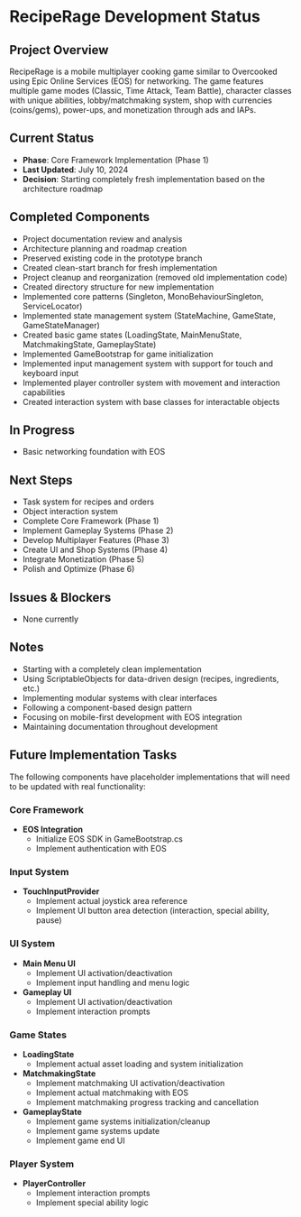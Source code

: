 # RecipeRage Development Status

## Project Overview
RecipeRage is a mobile multiplayer cooking game similar to Overcooked using Epic Online Services (EOS) for networking. The game features multiple game modes (Classic, Time Attack, Team Battle), character classes with unique abilities, lobby/matchmaking system, shop with currencies (coins/gems), power-ups, and monetization through ads and IAPs.

## Current Status
- **Phase**: Core Framework Implementation (Phase 1)
- **Last Updated**: July 10, 2024
- **Decision**: Starting completely fresh implementation based on the architecture roadmap

## Completed Components
- Project documentation review and analysis
- Architecture planning and roadmap creation
- Preserved existing code in the prototype branch
- Created clean-start branch for fresh implementation
- Project cleanup and reorganization (removed old implementation code)
- Created directory structure for new implementation
- Implemented core patterns (Singleton, MonoBehaviourSingleton, ServiceLocator)
- Implemented state management system (StateMachine, GameState, GameStateManager)
- Created basic game states (LoadingState, MainMenuState, MatchmakingState, GameplayState)
- Implemented GameBootstrap for game initialization
- Implemented input management system with support for touch and keyboard input
- Implemented player controller system with movement and interaction capabilities
- Created interaction system with base classes for interactable objects

## In Progress
- Basic networking foundation with EOS

## Next Steps
- Task system for recipes and orders
- Object interaction system
- Complete Core Framework (Phase 1)
- Implement Gameplay Systems (Phase 2)
- Develop Multiplayer Features (Phase 3)
- Create UI and Shop Systems (Phase 4)
- Integrate Monetization (Phase 5)
- Polish and Optimize (Phase 6)

## Issues & Blockers
- None currently

## Notes
- Starting with a completely clean implementation
- Using ScriptableObjects for data-driven design (recipes, ingredients, etc.)
- Implementing modular systems with clear interfaces
- Following a component-based design pattern
- Focusing on mobile-first development with EOS integration
- Maintaining documentation throughout development

## Future Implementation Tasks
The following components have placeholder implementations that will need to be updated with real functionality:

### Core Framework
- **EOS Integration**
  - Initialize EOS SDK in GameBootstrap.cs
  - Implement authentication with EOS

### Input System
- **TouchInputProvider**
  - Implement actual joystick area reference
  - Implement UI button area detection (interaction, special ability, pause)

### UI System
- **Main Menu UI**
  - Implement UI activation/deactivation
  - Implement input handling and menu logic
- **Gameplay UI**
  - Implement UI activation/deactivation
  - Implement interaction prompts

### Game States
- **LoadingState**
  - Implement actual asset loading and system initialization
- **MatchmakingState**
  - Implement matchmaking UI activation/deactivation
  - Implement actual matchmaking with EOS
  - Implement matchmaking progress tracking and cancellation
- **GameplayState**
  - Implement game systems initialization/cleanup
  - Implement game systems update
  - Implement game end UI

### Player System
- **PlayerController**
  - Implement interaction prompts
  - Implement special ability logic
